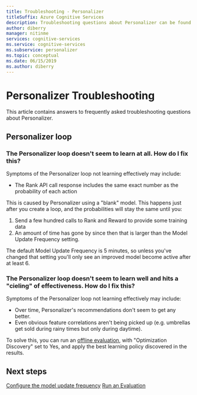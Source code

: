```yaml
---
title: Troubleshooting - Personalizer
titleSuffix: Azure Cognitive Services
description: Troubleshooting questions about Personalizer can be found in this article.
author: diberry
manager: nitinme
services: cognitive-services
ms.service: cognitive-services
ms.subservice: personalizer
ms.topic: conceptual
ms.date: 06/15/2019
ms.author: diberry
---
```

# Personalizer Troubleshooting

This article contains answers to frequently asked troubleshooting questions about Personalizer.

## Personalizer loop

### The Personalizer loop doesn't seem to learn at all. How do I fix this?

Symptoms of the Personalizer loop not learning effectively may include:
* The Rank API call response includes the same exact number as the probability of each action

This is caused by Personalizer using a "blank" model. This happens just after you create a loop, and the probabilities will stay the same until you:
1) Send a few hundred calls to Rank and Reward to provide some training data
2) An amount of time has gone by since then that is larger than the Model Update Frequency setting.

The default Model Update Frequency is 5 minutes, so unless you've changed that setting you'll only see an improved model become active after at least 6.

### The Personalizer loop doesn't seem to learn well and hits a "cieling" of effectiveness. How do I fix this?

Symptoms of the Personalizer loop not learning effectively may include:
* Over time, Personalizer's recommendations don't seem to get any better.
* Even obvious feature correlations aren't being picked up (e.g. umbrellas get sold during rainy times but only during daytime).

To solve this, you can run an [offline evaluation](concepts-offline-evaluation.md), with "Optimization Discovery" set to Yes, and apply the best learning policy discovered in the results.

## Next steps

[Configure the model update frequency](how-to-settings.md#model-update-frequency)
[Run an Evaluation](how-to-offline-evaluation)
